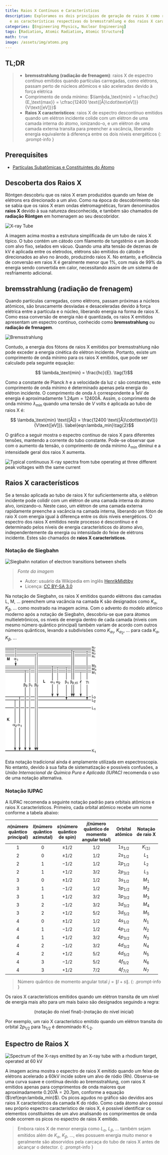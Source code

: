 ```yaml
---
title: Raios X Contínuos e Característicos
description: Exploramos os dois princípios de geração de raios X como radiação atômica
  e as características respectivas do bremsstrahlung e dos raios X característicos.
categories: [Engineering Physics, Nuclear Engineering]
tags: [Radiation, Atomic Radiation, Atomic Structure]
math: true
image: /assets/img/atoms.png
---
```

## TL;DR
> - **bremsstrahlung (radiação de frenagem)**: raios X de espectro contínuo emitidos quando partículas carregadas, como elétrons, passam perto de núcleos atômicos e são aceleradas devido à força elétrica
> - Comprimento de onda mínimo: $\lambda_\text{min} = \cfrac{hc}{E_\text{max}} = \cfrac{12400 \text{[Å}\cdot\text{eV]}}{V\text{[eV]}}$
> - **Raios X característicos**: raios X de espectro descontínuo emitidos quando um elétron incidente colide com um elétron de uma camada interna do átomo, ionizando-o, e um elétron de uma camada externa transita para preencher a vacância, liberando energia equivalente à diferença entre os dois níveis energéticos
{: .prompt-info }

## Prerequisites
- [Partículas Subatômicas e Constituintes do Átomo](/posts/constituents-of-an-atom/)

## Descoberta dos Raios X
Röntgen descobriu que os raios X eram produzidos quando um feixe de elétrons era direcionado a um alvo. Como na época do descobrimento não se sabia que os raios X eram ondas eletromagnéticas, foram denominados **raios X** devido à sua natureza desconhecida, e também são chamados de **radiação Röntgen** em homenagem ao seu descobridor.

![X-ray Tube](https://upload.wikimedia.org/wikipedia/commons/7/72/WaterCooledXrayTube.svg)

A imagem acima mostra a estrutura simplificada de um tubo de raios X típico. O tubo contém um cátodo com filamento de tungstênio e um ânodo com alvo fixo, selados em vácuo. Quando uma alta tensão de dezenas de kV é aplicada entre os eletrodos, elétrons são emitidos do cátodo e direcionados ao alvo no ânodo, produzindo raios X. No entanto, a eficiência de conversão em raios X é geralmente menor que 1%, com mais de 99% da energia sendo convertida em calor, necessitando assim de um sistema de resfriamento adicional.

## bremsstrahlung (radiação de frenagem)
Quando partículas carregadas, como elétrons, passam próximas a núcleos atômicos, são bruscamente desviadas e desaceleradas devido à força elétrica entre a partícula e o núcleo, liberando energia na forma de raios X. Como essa conversão de energia não é quantizada, os raios X emitidos apresentam um espectro contínuo, conhecido como **bremsstrahlung** ou **radiação de frenagem**.

![Bremsstrahlung](https://upload.wikimedia.org/wikipedia/commons/1/1e/Bremsstrahlung.svg)

Contudo, a energia dos fótons de raios X emitidos por bremsstrahlung não pode exceder a energia cinética do elétron incidente. Portanto, existe um comprimento de onda mínimo para os raios X emitidos, que pode ser calculado pela seguinte equação:

$$ \lambda_\text{min} = \frac{hc}{E}. \tag{1}$$

Como a constante de Planck $h$ e a velocidade da luz $c$ são constantes, este comprimento de onda mínimo é determinado apenas pela energia do elétron incidente. O comprimento de onda $\lambda$ correspondente a $1\text{eV}$ de energia é aproximadamente $1.24 \mu\text{m}=12400\text{Å}$. Assim, o comprimento de onda mínimo $\lambda_\text{min}$ quando uma tensão de $V$ volts é aplicada ao tubo de raios X é:

$$ \lambda_\text{min} \text{[Å]} = \frac{12400 \text{[Å}\cdot\text{eV]}}{V\text{[eV]}}. \label{eqn:lambda_min}\tag{2}$$

O gráfico a seguir mostra o espectro contínuo de raios X para diferentes tensões, mantendo a corrente do tubo constante. Pode-se observar que com o aumento da tensão, o comprimento de onda mínimo $\lambda_{\text{min}}$ diminui e a intensidade geral dos raios X aumenta.

![Typical continuous X-ray spectra from tube operating
at three different peak voltages with the same current](/assets/img/continuous-and-characteristic-x-rays/bremsstrahlung.png)

## Raios X característicos
Se a tensão aplicada ao tubo de raios X for suficientemente alta, o elétron incidente pode colidir com um elétron de uma camada interna do átomo alvo, ionizando-o. Neste caso, um elétron de uma camada externa rapidamente preenche a vacância na camada interna, liberando um fóton de raio X com energia igual à diferença entre os dois níveis energéticos. O espectro dos raios X emitidos neste processo é descontínuo e é determinado pelos níveis de energia característicos do átomo alvo, independentemente da energia ou intensidade do feixe de elétrons incidente. Estes são chamados de **raios X característicos**.

### Notação de Siegbahn

![Siegbahn notation of electron transitions between shells](https://upload.wikimedia.org/wikipedia/commons/f/f6/CharacteristicRadiation.svg)
> *Fonte da imagem*
> - Autor: usuário da Wikipedia em inglês [HenrikMidtiby](https://en.wikipedia.org/wiki/User:HenrikMidtiby)
> - Licença: [CC BY-SA 3.0](https://creativecommons.org/licenses/by-sa/3.0/)

Na notação de Siegbahn, os raios X emitidos quando elétrons das camadas L, M, ... preenchem uma vacância na camada K são designados como $K_\alpha$, $K_\beta$, ... como mostrado na imagem acima. Com o advento do modelo atômico moderno após a notação de Siegbahn, descobriu-se que para átomos multieletrônicos, os níveis de energia dentro de cada camada (níveis com mesmo número quântico principal) também variam de acordo com outros números quânticos, levando a subdivisões como $K_{\alpha_1}$, $K_{\alpha_2}$, ... para cada $K_\alpha$, $K_\beta$, ...

![Siegbahn notation](/assets/img/continuous-and-characteristic-x-rays/siegbahn-notation.png)

Esta notação tradicional ainda é amplamente utilizada em espectroscopia. No entanto, devido à sua falta de sistematização e possíveis confusões, a *União Internacional de Química Pura e Aplicada (IUPAC)* recomenda o uso de uma notação alternativa.

### Notação IUPAC
A IUPAC recomenda a seguinte notação padrão para orbitais atômicos e raios X característicos.
Primeiro, cada orbital atômico recebe um nome conforme a tabela abaixo:

| $n$(número <br>quântico <br>principal) | $l$(número <br>quântico <br>azimutal) | $s$(número <br>quântico <br>de spin) | $j$(número <br>quântico de <br>momento <br>angular total) | Orbital <br>atômico | Notação <br>de raio X |
| :---: | :---: | :---: | :---: | :---: | :---: |
| $1$ | $0$ | $\pm1/2$ | $1/2$ | $1s_{1/2}$ | $K_{(1)}$ |
| $2$ | $0$ | $\pm1/2$ | $1/2$ | $2s_{1/2}$ | $L_1$ |
| $2$ | $1$ | $-1/2$ | $1/2$ | $2p_{1/2}$ | $L_2$ |
| $2$ | $1$ | $+1/2$ | $3/2$ | $2p_{3/2}$ | $L_3$ |
| $3$ | $0$ | $\pm1/2$ | $1/2$ | $3s_{1/2}$ | $M_1$ |
| $3$ | $1$ | $-1/2$ | $1/2$ | $3p_{1/2}$ | $M_2$ |
| $3$ | $1$ | $+1/2$ | $3/2$ | $3p_{3/2}$ | $M_3$ |
| $3$ | $2$ | $-1/2$ | $3/2$ | $3d_{3/2}$ | $M_4$ |
| $3$ | $2$ | $+1/2$ | $5/2$ | $3d_{5/2}$ | $M_5$ |
| $4$ | $0$ | $\pm1/2$ | $1/2$ | $4s_{1/2}$ | $N_1$ |
| $4$ | $1$ | $-1/2$ | $1/2$ | $4p_{1/2}$ | $N_2$ |
| $4$ | $1$ | $+1/2$ | $3/2$ | $4p_{3/2}$ | $N_3$ |
| $4$ | $2$ | $-1/2$ | $3/2$ | $4d_{3/2}$ | $N_4$ |
| $4$ | $2$ | $+1/2$ | $5/2$ | $4d_{5/2}$ | $N_5$ |
| $4$ | $3$ | $-1/2$ | $5/2$ | $4f_{5/2}$ | $N_6$ |
| $4$ | $3$ | $+1/2$ | $7/2$ | $4f_{7/2}$ | $N_7$ |

> Número quântico de momento angular total $j=\|l+s\|$.
{: .prompt-info }

Os raios X característicos emitidos quando um elétron transita de um nível de energia mais alto para um mais baixo são designados seguindo a regra:

$$ \text{(notação do nível final)-(notação do nível inicial)} $$

Por exemplo, um raio X característico emitido quando um elétron transita do orbital $2p_{1/2}$ para $1s_{1/2}$ é denominado $\text{K-L}_2$.

## Espectro de Raios X

![Spectrum of the X-rays emitted by an X-ray tube with a rhodium target, operated at 60 kV](https://upload.wikimedia.org/wikipedia/commons/2/23/TubeSpectrum-en.svg)

A imagem acima mostra o espectro de raios X emitido quando um feixe de elétrons acelerado a 60kV incide sobre um alvo de ródio (Rh). Observa-se uma curva suave e contínua devido ao bremsstrahlung, com raios X emitidos apenas para comprimentos de onda maiores que aproximadamente $0.207\text{Å} = 20.7\text{pm}$, conforme a equação ($\ref{eqn:lambda_min}$). Os picos agudos no gráfico são devidos aos raios X característicos da camada K do ródio. Como cada átomo alvo possui seu próprio espectro característico de raios X, é possível identificar os elementos constituintes de um alvo analisando os comprimentos de onda onde ocorrem os picos no espectro de raios X emitido.

> Embora raios X de menor energia como $L_\alpha$, $L_\beta$, ... também sejam emitidos além de $K_\alpha$, $K_\beta$, ..., eles possuem energia muito menor e geralmente são absorvidos pela carcaça do tubo de raios X antes de alcançar o detector.
{: .prompt-info }
